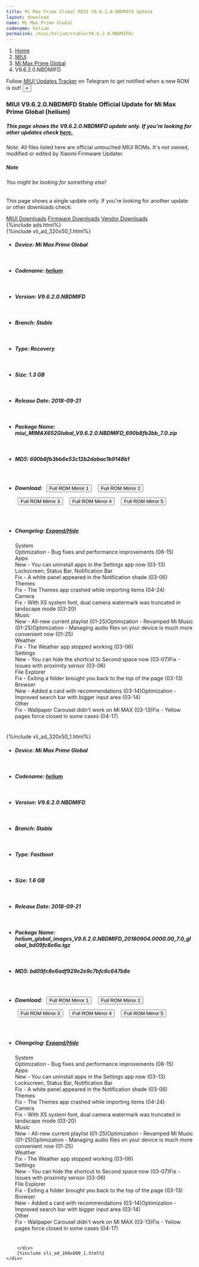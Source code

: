 ```yaml
---
title: Mi Max Prime Global MIUI V9.6.2.0.NBDMIFD Update
layout: download
name: Mi Max Prime Global
codename: helium
permalink: /miui/helium/stable/V9.6.2.0.NBDMIFD/
---
```

<nav aria-label="breadcrumb">
    <ol class="breadcrumb">
        <li class="breadcrumb-item"><a href="/">Home</a></li>
        <li class="breadcrumb-item"><a href="/miui/">MIUI</a></li>
        <li class="breadcrumb-item"><a href="/miui/helium/">Mi Max Prime Global</a></li>
        <li class="breadcrumb-item active" aria-current="page">V9.6.2.0.NBDMIFD</li>
    </ol>
</nav>
<div class="alert alert-primary alert-dismissible fade show" role="alert">
    Follow <a href="https://t.me/MIUIUpdatesTracker" class="alert-link">MIUI Updates Tracker</a> on Telegram to get
    notified when a new ROM is out!
    <button type="button" class="close" data-dismiss="alert" aria-label="Close">
        <span aria-hidden="true">&times;</span>
    </button>
</div>
<div class="col-12 mx-auto">
    <h3 class="title bg-light p-2 rounded">MIUI V9.6.2.0.NBDMIFD Stable Official Update for Mi Max Prime Global (helium)</h3>
    <h5>This page shows the V9.6.2.0.NBDMIFD update only. If you're looking for other updates check
        <a href="/miui/helium/">here.</a></h5>
    <p><i>Note: </i>All files listed here are official untouched MIUI ROMs.
        It's not owned, modified or edited by Xiaomi Firmware Updater.</p>
    <div class="card">
        <div class="card-body">
            <h5 class="card-title">Note</h5>
            <h6 class="card-subtitle mb-2 text-muted">You might be looking for something else!</h6>
            <p class="card-text">This page shows a single update only.
                If you're looking for another update or other downloads check:</p>
            <a href="/miui/" class="card-link">MIUI Downloads</a>
            <a href="/firmware/" class="card-link">Firmware Downloads</a>
            <a href="/vendor/" class="card-link">Vendor Downloads</a>
        </div>
    </div>
    {%include ads.html%}
    <div class="row justify-content-center">
        <div class="col-10" id="downloads">
                    <div class="card card-body">
            {%include vli_ad_320x50_1.html%}
            <ul class="list-unstyled">
                <li style="padding-bottom: 10px;">
                    <h5><b>Device: </b>Mi Max Prime Global</h5>
                </li>
                <li style="padding-bottom: 10px;">
                    <h5><b>Codename: </b> <a href="/miui/helium/" target="_blank">helium</a> </h5>
                </li>
                <li style="padding-bottom: 10px;">
                    <h5><b>Version: </b>V9.6.2.0.NBDMIFD</h5>
                </li>
                <li style="padding-bottom: 10px;">
                    <h5><b>Branch: </b>Stable</h5>
                </li>
                <li style="padding-bottom: 10px;">
                    <h5><b>Type: </b>Recovery</h5>
                </li>
                <li style="padding-bottom: 10px;">
                    <h5><b>Size: </b>1.3 GB</h5>
                </li>
                <li style="padding-bottom: 10px;">
                    <h5><b>Release Date: </b>2018-09-21</h5>
                </li>
                <li style="padding-bottom: 10px;">
                    <h5><b>Package Name: </b><span id="filename" class="text-dark">miui_MIMAX652Global_V9.6.2.0.NBDMIFD_690b8fb3bb_7.0.zip</span></h5>
                </li>
                <li style="padding-bottom: 10px;">
                    <h5><b>MD5: </b><span id="md5" class="text-muted">690b8fb3bb6e53c12b2dabac1b9148b1</span></h5>
                </li>
                <li style="padding-bottom: 10px;">
                    <h5><b>Download: </b> <button type="button" id="download" class="btn btn-primary" style="margin: 7px;" onclick="window.open('https://cdn-ota.azureedge.net/V9.6.2.0.NBDMIFD/miui_MIMAX652Global_V9.6.2.0.NBDMIFD_690b8fb3bb_7.0.zip', '_blank');"><i class="fa fa-download"></i> Full ROM Mirror 1</button> <button type="button" id="download" class="btn btn-primary" style="margin: 7px;" onclick="window.open('https://bn.d.miui.com/V9.6.2.0.NBDMIFD/miui_MIMAX652Global_V9.6.2.0.NBDMIFD_690b8fb3bb_7.0.zip', '_blank');"><i class="fa fa-download"></i> Full ROM Mirror 2</button> <button type="button" id="download" class="btn btn-primary" style="margin: 7px;" onclick="window.open('https://ks3orig.bigota.d.miui.com/V9.6.2.0.NBDMIFD/miui_MIMAX652Global_V9.6.2.0.NBDMIFD_690b8fb3bb_7.0.zip', '_blank');"><i class="fa fa-download"></i> Full ROM Mirror 3</button> <button type="button" id="download" class="btn btn-primary" style="margin: 7px;" onclick="window.open('https://airtel.bigota.d.miui.com/V9.6.2.0.NBDMIFD/miui_MIMAX652Global_V9.6.2.0.NBDMIFD_690b8fb3bb_7.0.zip', '_blank');"><i class="fa fa-download"></i> Full ROM Mirror 4</button> <button type="button" id="download" class="btn btn-primary" style="margin: 7px;" onclick="window.open('https://hugeota.d.miui.com/V9.6.2.0.NBDMIFD/miui_MIMAX652Global_V9.6.2.0.NBDMIFD_690b8fb3bb_7.0.zip', '_blank');"><i class="fa fa-download"></i> Full ROM Mirror 5</button></h5>
                </li>
                <li style="padding-bottom: 10px;">
                    <h5><b>Changelog: </b><a href="#helium_1_changelog" data-toggle="collapse" role="button"
                            aria-expanded="false" aria-controls="helium_1_changelog"> <i class="fa fa-arrow-down"
                                aria-hidden="true"></i> Expand/Hide</a></h5>
                    <div class="collapse" id="helium_1_changelog">
                        <p id="changelog_text">System <br>Optimization - Bug fixes and performance improvements (06-15) <br>Apps <br>New - You can uninstall apps in the Settings app now (03-13) <br>Lockscreen, Status Bar, Notification Bar <br>Fix - A white panel appeared in the Notification shade (03-06) <br>Themes <br>Fix - The Themes app crashed while importing items (04-24) <br>Camera <br>Fix - With XS system font, dual camera watermark was truncated in landscape mode (03-20) <br>Music <br>New - All-new current playlist (01-25)Optimization - Revamped Mi Music (01-25)Optimization - Managing audio files on your device is much more convenient now (01-25) <br>Weather <br>Fix - The Weather app stopped working (03-06) <br>Settings <br>New - You can hide the shortcut to Second space now (03-07)Fix - Issues with proximity sensor (03-06) <br>File Explorer <br>Fix - Exiting a folder brought you back to the top of the page (03-13) <br>Browser <br>New - Added a card with recommendations (03-14)Optimization - Improved search bar with bigger input area (03-14) <br>Other <br>Fix - Wallpaper Carousel didn't work on Mi MAX (03-13)Fix - Yellow pages force closed in some cases (04-17)</p>
                    </div>
                </li>
            </ul>
        </div>
        <div class="card card-body">
            {%include vli_ad_320x50_1.html%}
            <ul class="list-unstyled">
                <li style="padding-bottom: 10px;">
                    <h5><b>Device: </b>Mi Max Prime Global</h5>
                </li>
                <li style="padding-bottom: 10px;">
                    <h5><b>Codename: </b> <a href="/miui/helium/" target="_blank">helium</a> </h5>
                </li>
                <li style="padding-bottom: 10px;">
                    <h5><b>Version: </b>V9.6.2.0.NBDMIFD</h5>
                </li>
                <li style="padding-bottom: 10px;">
                    <h5><b>Branch: </b>Stable</h5>
                </li>
                <li style="padding-bottom: 10px;">
                    <h5><b>Type: </b>Fastboot</h5>
                </li>
                <li style="padding-bottom: 10px;">
                    <h5><b>Size: </b>1.6 GB</h5>
                </li>
                <li style="padding-bottom: 10px;">
                    <h5><b>Release Date: </b>2018-09-21</h5>
                </li>
                <li style="padding-bottom: 10px;">
                    <h5><b>Package Name: </b><span id="filename" class="text-dark">helium_global_images_V9.6.2.0.NBDMIFD_20180904.0000.00_7.0_global_bd09fc8e6a.tgz</span></h5>
                </li>
                <li style="padding-bottom: 10px;">
                    <h5><b>MD5: </b><span id="md5" class="text-muted">bd09fc8e6adf929e2e9c7bfc6c647b8e</span></h5>
                </li>
                <li style="padding-bottom: 10px;">
                    <h5><b>Download: </b> <button type="button" id="download" class="btn btn-primary" style="margin: 7px;" onclick="window.open('https://cdn-ota.azureedge.net/V9.6.2.0.NBDMIFD/helium_global_images_V9.6.2.0.NBDMIFD_20180904.0000.00_7.0_global_bd09fc8e6a.tgz', '_blank');"><i class="fa fa-download"></i> Full ROM Mirror 1</button> <button type="button" id="download" class="btn btn-primary" style="margin: 7px;" onclick="window.open('https://bn.d.miui.com/V9.6.2.0.NBDMIFD/helium_global_images_V9.6.2.0.NBDMIFD_20180904.0000.00_7.0_global_bd09fc8e6a.tgz', '_blank');"><i class="fa fa-download"></i> Full ROM Mirror 2</button> <button type="button" id="download" class="btn btn-primary" style="margin: 7px;" onclick="window.open('https://ks3orig.bigota.d.miui.com/V9.6.2.0.NBDMIFD/helium_global_images_V9.6.2.0.NBDMIFD_20180904.0000.00_7.0_global_bd09fc8e6a.tgz', '_blank');"><i class="fa fa-download"></i> Full ROM Mirror 3</button> <button type="button" id="download" class="btn btn-primary" style="margin: 7px;" onclick="window.open('https://airtel.bigota.d.miui.com/V9.6.2.0.NBDMIFD/helium_global_images_V9.6.2.0.NBDMIFD_20180904.0000.00_7.0_global_bd09fc8e6a.tgz', '_blank');"><i class="fa fa-download"></i> Full ROM Mirror 4</button> <button type="button" id="download" class="btn btn-primary" style="margin: 7px;" onclick="window.open('https://hugeota.d.miui.com/V9.6.2.0.NBDMIFD/helium_global_images_V9.6.2.0.NBDMIFD_20180904.0000.00_7.0_global_bd09fc8e6a.tgz', '_blank');"><i class="fa fa-download"></i> Full ROM Mirror 5</button></h5>
                </li>
                <li style="padding-bottom: 10px;">
                    <h5><b>Changelog: </b><a href="#helium_2_changelog" data-toggle="collapse" role="button"
                            aria-expanded="false" aria-controls="helium_2_changelog"> <i class="fa fa-arrow-down"
                                aria-hidden="true"></i> Expand/Hide</a></h5>
                    <div class="collapse" id="helium_2_changelog">
                        <p id="changelog_text">System <br>Optimization - Bug fixes and performance improvements (06-15) <br>Apps <br>New - You can uninstall apps in the Settings app now (03-13) <br>Lockscreen, Status Bar, Notification Bar <br>Fix - A white panel appeared in the Notification shade (03-06) <br>Themes <br>Fix - The Themes app crashed while importing items (04-24) <br>Camera <br>Fix - With XS system font, dual camera watermark was truncated in landscape mode (03-20) <br>Music <br>New - All-new current playlist (01-25)Optimization - Revamped Mi Music (01-25)Optimization - Managing audio files on your device is much more convenient now (01-25) <br>Weather <br>Fix - The Weather app stopped working (03-06) <br>Settings <br>New - You can hide the shortcut to Second space now (03-07)Fix - Issues with proximity sensor (03-06) <br>File Explorer <br>Fix - Exiting a folder brought you back to the top of the page (03-13) <br>Browser <br>New - Added a card with recommendations (03-14)Optimization - Improved search bar with bigger input area (03-14) <br>Other <br>Fix - Wallpaper Carousel didn't work on Mi MAX (03-13)Fix - Yellow pages force closed in some cases (04-17)</p>
                    </div>
                </li>
            </ul>
        </div>

        </div>
        {%include vli_ad_160x600_1.html%}
    </div>
</div>
